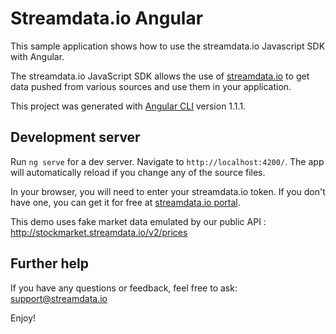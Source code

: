 # Streamdata.io Angular

This sample application shows how to use the streamdata.io Javascript SDK with Angular.

The streamdata.io JavaScript SDK allows the use of [streamdata.io](https://streamdata.io) to get data pushed from various sources and use them in your application.

This project was generated with [Angular CLI](https://github.com/angular/angular-cli) version 1.1.1.

## Development server

Run `ng serve` for a dev server. Navigate to `http://localhost:4200/`. The app will automatically reload if you change any of the source files.

In your browser, you will need to enter your streamdata.io token. If you don't have one, you can get it for free at [streamdata.io portal](https://portal.streamdata.io).

This demo uses fake market data emulated by our public API : http://stockmarket.streamdata.io/v2/prices

## Further help

If you have any questions or feedback, feel free to ask: support@streamdata.io

Enjoy!



